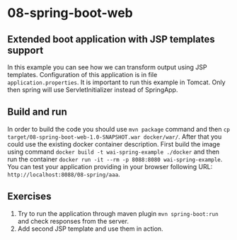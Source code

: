 # 08-spring-boot-web
## Extended boot application with JSP templates support

In this example you can see how we can transform output using JSP templates. Configuration of this application is in file `application.properties`. It is important to run this example in Tomcat. Only then spring will use ServletInitializer instead of SpringApp. 

## Build and run
In order to build the code you should use `mvn package` command and then `cp target/08-spring-boot-web-1.0-SNAPSHOT.war docker/war/`. After that you could use the existing docker container description. First build the image using command `docker build -t wai-spring-example ./docker` and then run the container `docker run -it --rm -p 8088:8080 wai-spring-example`. You can test your application providing in your browser following URL: `http://localhost:8088/08-spring/aaa`.

## Exercises
1. Try to run the application through maven plugin `mvn spring-boot:run` and check responses from the server.
2. Add second JSP template and use them in action.